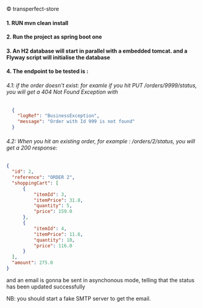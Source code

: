 © transperfect-store


#### 1. RUN mvn clean install
#### 2. Run the project as spring boot one
#### 3. An H2 database will start in parallel with a embedded tomcat. and a Flyway script will initialise the database
#### 4. The endpoint to be tested is : 

###### 4.1: if the order doesn't exist: for examle if you hit PUT /orders/9999/status, you will get a 404 Not Found Exception with 
```json  
  {
    "logRef": "BusinessException",
    "message": "Order with Id 999 is not found"
  }
  ```
  
###### 4.2: When you hit an existing order, for example : /orders/2/status, you will get a 200 response:
  ```json  
  {
    "id": 2,
    "reference": "ORDER 2",
    "shoppingCart": [
        {
            "itemId": 3,
            "itemPrice": 31.8,
            "quantity": 5,
            "price": 159.0
        },
        {
            "itemId": 4,
            "itemPrice": 11.6,
            "quantity": 10,
            "price": 116.0
        }
    ],
    "amount": 275.0
}
  ```
and an email is gonna be sent in asynchonous mode, telling that the status has been updated successfully


NB: you should start a fake SMTP server to get the email.


